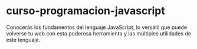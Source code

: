 # curso-programacion-javascript
Conocerás los fundamentos del lenguaje JavaScript, lo versátil que puede volverse tu web con esta poderosa herramienta y las múltiples utilidades de este lenguaje.
